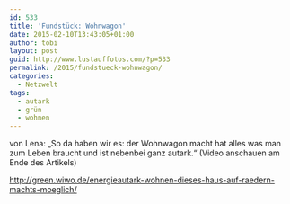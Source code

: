 ```yaml
---
id: 533
title: 'Fundstück: Wohnwagon'
date: 2015-02-10T13:43:05+01:00
author: tobi
layout: post
guid: http://www.lustauffotos.com/?p=533
permalink: /2015/fundstueck-wohnwagon/
categories:
  - Netzwelt
tags:
  - autark
  - grün
  - wohnen
---
```

von Lena: &#8222;So da haben wir es: der Wohnwagon macht hat alles was man zum Leben braucht und ist nebenbei ganz autark.&#8220; (Video anschauen am Ende des Artikels)

<http://green.wiwo.de/energieautark-wohnen-dieses-haus-auf-raedern-machts-moeglich/>
